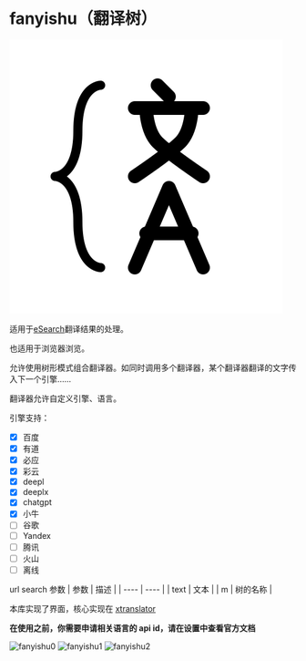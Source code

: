 # fanyishu（翻译树）

![icon](./public/logo/logo.svg)

适用于[eSearch](https://github.com/xushengfeng/eSearch/)翻译结果的处理。

也适用于浏览器浏览。

允许使用树形模式组合翻译器。如同时调用多个翻译器，某个翻译器翻译的文字传入下一个引擎……

翻译器允许自定义引擎、语言。

引擎支持：

-   [x] 百度
-   [x] 有道
-   [x] 必应
-   [x] 彩云
-   [x] deepl
-   [x] deeplx
-   [x] chatgpt
-   [x] 小牛
-   [ ] 谷歌
-   [ ] Yandex
-   [ ] 腾讯
-   [ ] 火山
-   [ ] 离线

url search 参数
| 参数 | 描述 |
| ---- | ---- |
| text | 文本 |
| m | 树的名称 |

本库实现了界面，核心实现在 [xtranslator](https://github.com/xushengfeng/xtranslator)

**在使用之前，你需要申请相关语言的 api id，请在设置中查看官方文档**

![fanyishu0](https://esearch-app.netlify.app/readme/fanyishu0.webp)
![fanyishu1](https://esearch-app.netlify.app/readme/fanyishu1.webp)
![fanyishu2](https://esearch-app.netlify.app/readme/fanyishu2.webp)
